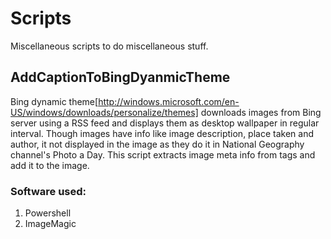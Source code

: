 Scripts
=======
Miscellaneous scripts to do miscellaneous stuff.

AddCaptionToBingDyanmicTheme
----------------------------
Bing dynamic theme[http://windows.microsoft.com/en-US/windows/downloads/personalize/themes] downloads images from Bing server using a RSS feed and displays them as desktop wallpaper in regular interval. Though images have info like image description, place taken and author, it not displayed in the image as they do it in National Geography channel's Photo a Day. This script extracts image meta info from tags and add it to the image. 

### Software used:
1. Powershell
2. ImageMagic

